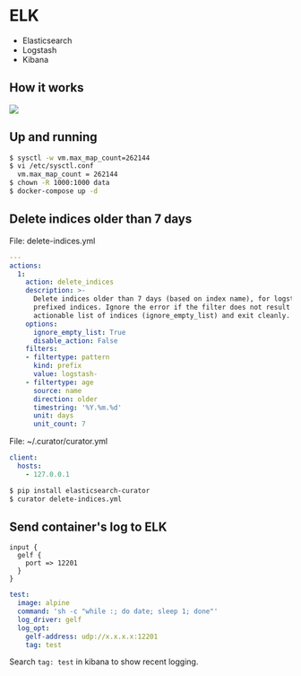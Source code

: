 ELK
===

- Elasticsearch
- Logstash
- Kibana

## How it works

![](https://logz.io/wp-content/uploads/2017/03/elk-pipeline-in-docker-environment.png)

## Up and running

```bash
$ sysctl -w vm.max_map_count=262144
$ vi /etc/sysctl.conf
  vm.max_map_count = 262144
$ chown -R 1000:1000 data
$ docker-compose up -d
```

## Delete indices older than 7 days

File: delete-indices.yml

```yaml
---
actions:
  1:
    action: delete_indices
    description: >-
      Delete indices older than 7 days (based on index name), for logstash-
      prefixed indices. Ignore the error if the filter does not result in an
      actionable list of indices (ignore_empty_list) and exit cleanly.
    options:
      ignore_empty_list: True
      disable_action: False
    filters:
    - filtertype: pattern
      kind: prefix
      value: logstash-
    - filtertype: age
      source: name
      direction: older
      timestring: '%Y.%m.%d'
      unit: days
      unit_count: 7
```

File: ~/.curator/curator.yml

```yaml
client:
  hosts:
    - 127.0.0.1
```

```bash
$ pip install elasticsearch-curator
$ curator delete-indices.yml
```

## Send container's log to ELK

```nginx
input {
  gelf {
    port => 12201
  }
}
```

```yaml
test:
  image: alpine
  command: 'sh -c "while :; do date; sleep 1; done"'
  log_driver: gelf
  log_opt:
    gelf-address: udp://x.x.x.x:12201
    tag: test
```

Search `tag: test` in kibana to show recent logging.

